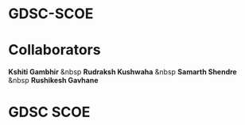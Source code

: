 # GDSC-SCOE

# Collaborators
**Kshiti Gambhir** &nbsp **Rudraksh Kushwaha** &nbsp **Samarth Shendre** &nbsp **Rushikesh Gavhane**<br>


# GDSC SCOE
